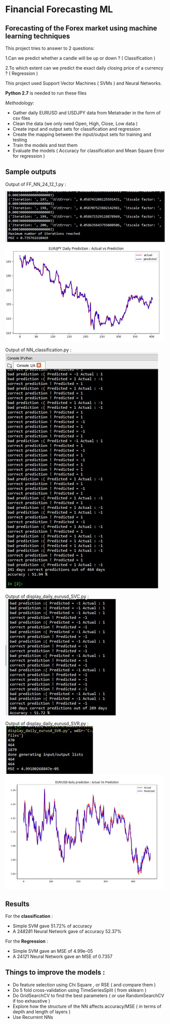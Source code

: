 # Financial Forecasting ML
## Forecasting of the Forex market using machine learning techniques

This project tries to answer to 2 questions:

1.Can we predict whether a candle will be up or down ? ( Classification )

2.To which extent can we predict the exact daily closing price of a currency ? ( Regression )

This project used Support Vector Machines ( SVMs ) and Neural Networks.

**Python 2.7** is needed to run these files

*Methodology:*
* Gather daily EURUSD and USDJPY data from Metatrader in the form of csv files
* Clean the data (we only need Open, High, Close, Low data )
* Create input and output sets for classification and regression
* Create the mapping between the input/output sets for training and testing
* Train the models and test them
* Evaluate the models ( Accuracy for classification and Mean Square Error for regression )

## Sample outputs

Output of FF_NN_24_12_1.py :

![NN_Regression](https://github.com/IsmailAlaouiAbdellaoui/Financial-Forecasting-ML/blob/master/MSE-NN.JPG)
![NN_Regression2](https://github.com/IsmailAlaouiAbdellaoui/Financial-Forecasting-ML/blob/master/NN%20Regression-Actual-VS-Prediction(USDJPY).JPG)

Output of NN_classification.py :
![NN_Classification](https://github.com/IsmailAlaouiAbdellaoui/Financial-Forecasting-ML/blob/master/Accuracy-NN.JPG)

Output of display_daily_eurusd_SVC.py :
![SVM_Classification](https://github.com/IsmailAlaouiAbdellaoui/Financial-Forecasting-ML/blob/master/Accuracy-SVM.JPG)

Output of display_daily_eurusd_SVR.py :
![SVM_Regression](https://github.com/IsmailAlaouiAbdellaoui/Financial-Forecasting-ML/blob/master/MSE-SVM.JPG)
![SVM_Regression2](https://github.com/IsmailAlaouiAbdellaoui/Financial-Forecasting-ML/blob/master/SVM%20Regression-Actual-VS-Prediction(EURUSD).JPG)

## Results

For the **classification** :
* Simple SVM gave 51.72% of accuracy
* A 24*8*2*8*1 Neural Network gave of accuracy 52.37%

For the **Regression** :
* Simple SVM gave an MSE of 4.99e-05
* A 24*12*1 Neural Network gave an MSE of 0.7357

## Things to improve the models :
* Do feature selection using Chi Square , or RSE ( and compare them )
* Do 5 fold cross-validation using TimeSeriesSplit ( from sklearn )
* Do GridSearchCV to find the best parameters ( or use RandomSearchCV if too exhaustive )
* Explore how the structure of the NN affects accuracy/MSE ( in terms of depth and length of layers )
* Use Recurrent NNs
